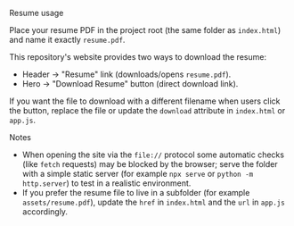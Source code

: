 Resume usage

Place your resume PDF in the project root (the same folder as `index.html`) and name it exactly `resume.pdf`.

This repository's website provides two ways to download the resume:

- Header -> "Resume" link (downloads/opens `resume.pdf`).
- Hero -> "Download Resume" button (direct download link).

If you want the file to download with a different filename when users click the button, replace the file or update the `download` attribute in `index.html` or `app.js`.

Notes

- When opening the site via the `file://` protocol some automatic checks (like `fetch` requests) may be blocked by the browser; serve the folder with a simple static server (for example `npx serve` or `python -m http.server`) to test in a realistic environment.
- If you prefer the resume file to live in a subfolder (for example `assets/resume.pdf`), update the `href` in `index.html` and the `url` in `app.js` accordingly.
